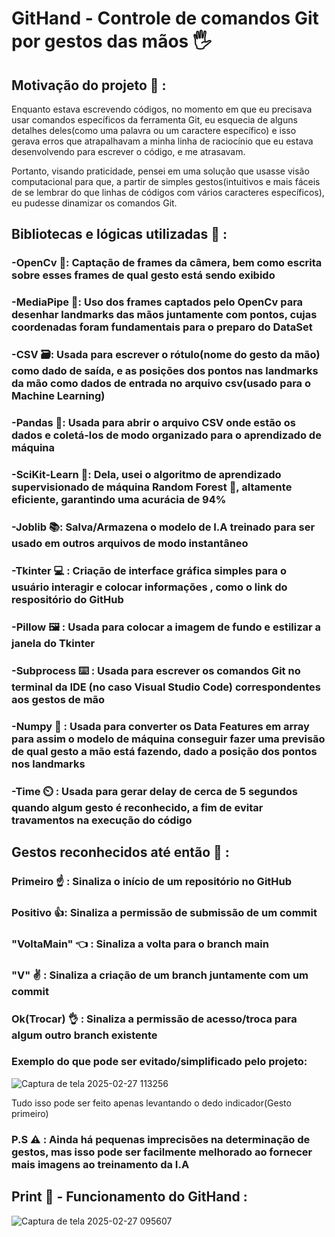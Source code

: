 # GitHand - Controle de comandos Git por gestos das mãos :raised_hand_with_fingers_splayed:	
## Motivação do projeto :thought_balloon: :
Enquanto estava escrevendo códigos, no momento em que eu precisava usar comandos específicos da ferramenta Git, eu esquecia de alguns detalhes deles(como uma palavra ou um caractere específico) e isso gerava erros que atrapalhavam a minha linha de raciocínio que eu estava desenvolvendo para escrever o código, e me atrasavam.  

Portanto, visando praticidade, pensei em uma solução que usasse visão computacional para que, a partir de simples gestos(intuitivos e mais fáceis de se lembrar do que linhas de códigos com vários caracteres específicos), eu pudesse dinamizar os comandos Git.

## Bibliotecas e lógicas utilizadas :open_book:	:
### -OpenCv 👀: Captação de frames da câmera, bem como escrita sobre esses frames de qual gesto está sendo exibido

### -MediaPipe 🙌: Uso dos frames captados pelo OpenCv para desenhar landmarks das mãos juntamente com pontos, cujas coordenadas foram fundamentais para o preparo do DataSet

### -CSV 🗃️: Usada para escrever o rótulo(nome do gesto da mão) como dado de saída, e as posições dos pontos nas landmarks da mão como dados de entrada no arquivo csv(usado para o Machine Learning)

### -Pandas 🐼: Usada para abrir o arquivo CSV onde estão os dados e coletá-los de modo organizado para o aprendizado de máquina

### -SciKit-Learn 🤖: Dela, usei o algoritmo de aprendizado supervisionado de máquina Random Forest 🌳, altamente eficiente, garantindo uma acurácia de 94%

### -Joblib 📚: Salva/Armazena o modelo de I.A treinado para ser usado em outros arquivos de modo instantâneo

### -Tkinter :computer:	: Criação de interface gráfica simples para o usuário interagir e colocar informações , como o link do respositório do GitHub 

### -Pillow :framed_picture: : Usada para colocar a imagem de fundo e estilizar a janela do Tkinter

### -Subprocess :keyboard: : Usada para escrever os comandos Git no terminal da IDE (no caso Visual Studio Code) correspondentes aos gestos de mão 

### -Numpy :1234:	: Usada para converter os Data Features em array para assim o modelo de máquina conseguir fazer uma previsão de qual gesto a mão está fazendo, dado a posição dos pontos nos landmarks

### -Time ⏲️ : Usada para gerar delay de cerca de 5 segundos quando algum gesto é reconhecido, a fim de evitar travamentos na execução do código

## Gestos reconhecidos até então 🤙 : 
### Primeiro :point_up: : Sinaliza o início de um repositório no GitHub
### Positivo 👍: Sinaliza a permissão de submissão de um commit
### "VoltaMain" :point_left: : Sinaliza a volta para o branch main
### "V" :v:	: Sinaliza a criação de um branch juntamente com um commit
### Ok(Trocar) 👌 : Sinaliza a permissão de acesso/troca para algum outro branch existente 

### Exemplo do que pode ser evitado/simplificado pelo projeto:

![Captura de tela 2025-02-27 113256](https://github.com/user-attachments/assets/e88dda29-db01-43aa-b732-b2edda581484)

Tudo isso pode ser feito apenas levantando o dedo indicador(Gesto primeiro)

### P.S ⚠️ : Ainda há pequenas imprecisões na determinação de gestos, mas isso pode ser facilmente melhorado ao fornecer mais imagens ao treinamento da I.A

## Print 📸 -  Funcionamento do GitHand :

![Captura de tela 2025-02-27 095607](https://github.com/user-attachments/assets/f4621186-51d2-4771-9755-b89d7f8c2c29)
